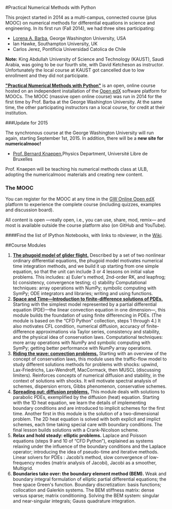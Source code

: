 #Practical Numerical Methods with Python

This project started in 2014 as a multi-campus, connected course (plus MOOC) on numerical methods for differential equations in science and engineering. In its first run (Fall 2014), we had three sites participating:
- [Lorena A. Barba](http://lorenabarba.com), George Washington University, USA
- Ian Hawke, Southampton University, UK
- Carlos Jerez, Pontificia Universidad Catolica de Chile

**Note:** King Abdullah University of Science and Technology (KAUST), Saudi Arabia, was going to be our fourth site, with David Ketcheson as instructor. Unfortunately the local course at KAUST got cancelled due to low enrollment and they did not participate.

[**"Practical Numerical Methods with Python"**](http://openedx.seas.gwu.edu/courses/GW/MAE6286/2014_fall/about) is an open, online course hosted on an independent installation of the [Open edX](http://code.edx.org) software platform for MOOCs.
The MOOC (massive open online course) was run in 2014 for the first time by Prof. Barba at the George Washington University. At the same time, the other participating instructors ran a local course, for credit at their institution. 

###Update for 2015

The synchronous course at the George Washington University will run again, starting September 1st, 2015. In addition, there will be a **new site for numericalmooc!**

- [Prof. Bernard Knaepen](http://depphys.ulb.ac.be/bknaepen/),Physics Department, Université Libre de Bruxelles
 
Prof. Knaepen will be teaching his numerical methods class at ULB, adopting the numericalmooc materials and creating new content.

### The MOOC

You can register for the MOOC at any time in the [GW Online Open edX](http://openedx.seas.gwu.edu/) platform to experience the complete course (including quizzes, examples and discussion board). 

All content is open —really open, i.e., you can use, share, mod, remix— and most is available outside the course platform also (on GitHub and YouTube).

####Find the list of IPython Notebooks, with links to nbviewer, in the [Wiki](https://github.com/numerical-mooc/numerical-mooc/wiki).

##Course Modules

1. [**The phugoid model of glider flight.**](https://github.com/numerical-mooc/numerical-mooc/tree/master/lessons/01_phugoid)
Described by a set of two nonlinear ordinary differential equations, the phugoid model motivates numerical time integration methods, and we build it up starting from one simple equation, so that the unit can include 3 or 4 lessons  on initial value problems. This includes: a) Euler's method, 2nd-order RK, and leapfrog; b) consistency, convergence testing; c) stability
Computational techniques: array operations with NumPy; symbolic computing with SymPy; ODE integrators and libraries; writing and using functions.
2. [**Space and Time—Introduction to finite-difference solutions of PDEs.**](https://github.com/numerical-mooc/numerical-mooc/tree/master/lessons/02_spacetime)
Starting with the simplest model represented by a partial differential equation (PDE)—the linear convection equation in one dimension—, this module builds the foundation of using finite differencing in PDEs. (The module is based on the “CFD Python” collection, steps 1 through 4.)  It also motivates CFL condition, numerical diffusion, accuracy of finite-difference approximations via Taylor series, consistency and stability, and the physical idea of conservation laws.
Computational techniques: more array operations with NumPy and symbolic computing with SymPy; getting better performance with NumPy array operations.
3. [**Riding the wave: convection problems.**](https://github.com/numerical-mooc/numerical-mooc/tree/master/lessons/03_wave)
Starting with an overview of the concept of conservation laws, this module uses the traffic-flow model to study different solutions methods for problems with shocks: upwind, Lax-Friedrichs, Lax-Wendroff, MacCormack, then MUSCL (discussing limiters). Reinforces concepts of numerical diffusion and stability, in the context of solutions with shocks.  It will motivate spectral analysis of schemes, dispersion errors, Gibbs phenomenon, conservative schemes.
4. [**Spreading out: diffusion problems.**](https://github.com/numerical-mooc/numerical-mooc/tree/master/lessons/04_spreadout)
This module deals with solutions to parabolic PDEs, exemplified by the diffusion (heat) equation. Starting with the 1D heat equation, we learn the details of implementing boundary conditions and are introduced to implicit schemes for the first time. Another first in this module is the solution of a two-dimensional problem. The 2D heat equation is solved with both explicit and implict schemes, each time taking special care with boundary conditions. The final lesson builds solutions with a Crank-Nicolson scheme. 
5. **Relax and hold steady: elliptic problems.**
Laplace and Poisson equations (steps 9 and 10 of “CFD Python”), explained as systems relaxing under the influence of the boundary conditions and the Laplace operator; introducing the idea of pseudo-time and iterative methods. Linear solvers for PDEs : Jacobi’s method, slow convergence of low-frequency modes (matrix analysis of Jacobi), Jacobi as a smoother, Multigrid.
6. **Boundaries take over: the boundary element method (BEM).**
Weak and boundary integral formulation of elliptic partial differential equations; the free space Green's function. Boundary discretization: basis functions; collocation and Galerkin systems. The BEM stiffness matrix: dense versus sparse;  matrix conditioning. Solving the BEM system: singular and near-singular integrals; Gauss quadrature integration.


